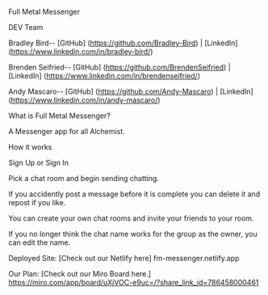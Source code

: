 Full Metal Messenger

DEV Team

Bradley Bird-- [GitHub] (https://github.com/Bradley-Bird) | [LinkedIn] (https://www.linkedin.com/in/bradley-bird/)

Brenden Seifried-- [GitHub] (https://github.com/BrendenSeifried) | [LinkedIn] (https://www.linkedin.com/in/brendenseifried/)

Andy Mascaro-- [GitHub] (https://github.com/Andy-Mascaro) | [LinkedIn] (https://www.linkedin.com/in/andy-mascaro/)

What is Full Metal Messenger?

A Messenger app for all Alchemist.

How it works

Sign Up or Sign In

Pick a chat room and begin sending chatting.

If you accidently post a message before it is complete you can delete it and repost if you like.

You can create your own chat rooms and invite your friends to your room.

If you no longer think the chat name works for the group as the owner, you can edit the name.

Deployed Site:
[Check out our Netlify here] fm-messenger.netlify.app

Our Plan:
[Check out our Miro Board here.] https://miro.com/app/board/uXjVOC-e9uc=/?share_link_id=786458000461
